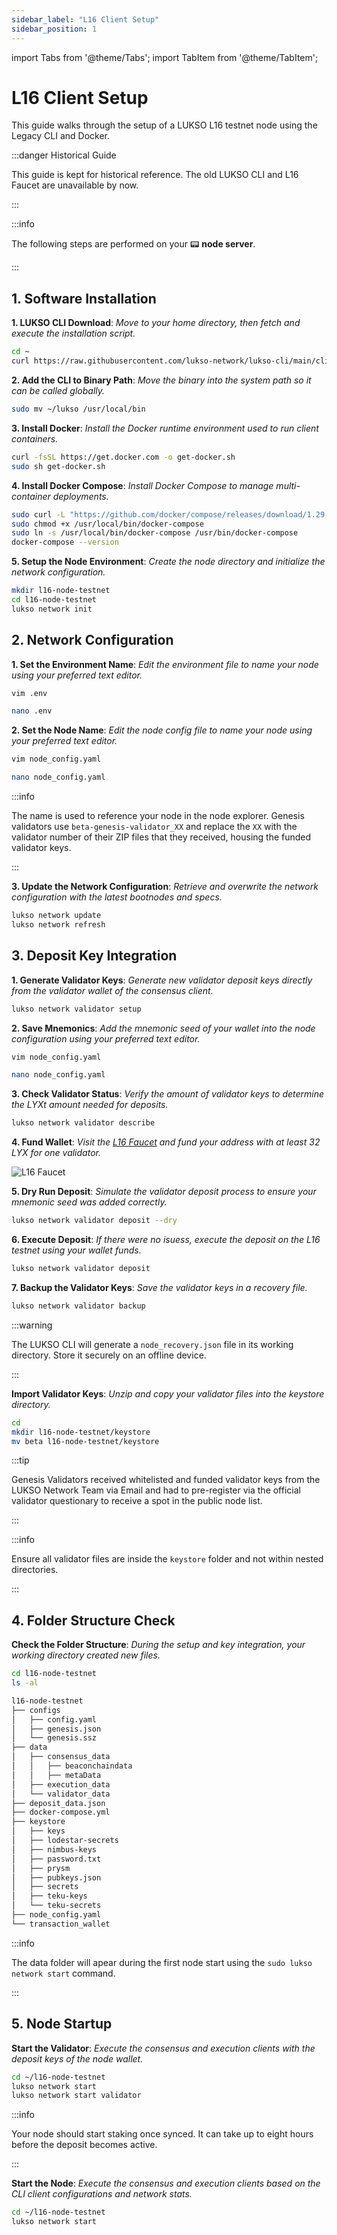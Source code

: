```yaml
---
sidebar_label: "L16 Client Setup"
sidebar_position: 1
---
```


import Tabs from '@theme/Tabs';
import TabItem from '@theme/TabItem';

# L16 Client Setup

This guide walks through the setup of a LUKSO L16 testnet node using the Legacy CLI and Docker.

:::danger Historical Guide

This guide is kept for historical reference. The old LUKSO CLI and L16 Faucet are unavailable by now.

:::

:::info

The following steps are performed on your 📟 **node server**.

:::

## 1. Software Installation

**1. LUKSO CLI Download**: _Move to your home directory, then fetch and execute the installation script._

```sh
cd ~
curl https://raw.githubusercontent.com/lukso-network/lukso-cli/main/cli_downloader.sh | bash
```

**2. Add the CLI to Binary Path**: _Move the binary into the system path so it can be called globally._

```sh
sudo mv ~/lukso /usr/local/bin
```

**3. Install Docker**: _Install the Docker runtime environment used to run client containers._

```sh
curl -fsSL https://get.docker.com -o get-docker.sh
sudo sh get-docker.sh
```

**4. Install Docker Compose**: _Install Docker Compose to manage multi-container deployments._

```sh
sudo curl -L "https://github.com/docker/compose/releases/download/1.29.2/docker-compose-$(uname -s)-$(uname -m)" -o /usr/local/bin/docker-compose
sudo chmod +x /usr/local/bin/docker-compose
sudo ln -s /usr/local/bin/docker-compose /usr/bin/docker-compose
docker-compose --version
```

**5. Setup the Node Environment**: _Create the node directory and initialize the network configuration._

```sh
mkdir l16-node-testnet
cd l16-node-testnet
lukso network init
```

## 2. Network Configuration

**1. Set the Environment Name**: _Edit the environment file to name your node using your preferred text editor._

<Tabs groupId="editor">
  <TabItem value="vim" label="Vim" default>

```sh
vim .env
```

</TabItem> <TabItem value="nano" label="Nano">

```sh
nano .env
```

</TabItem>
</Tabs>

**2. Set the Node Name**: _Edit the node config file to name your node using your preferred text editor._

<Tabs groupId="editor">
  <TabItem value="vim" label="Vim" default>

```sh
vim node_config.yaml
```

</TabItem> <TabItem value="nano" label="Nano">

```sh
nano node_config.yaml
```

</TabItem>
</Tabs>

:::info

The name is used to reference your node in the node explorer. Genesis validators use `beta-genesis-validator_XX` and replace the `XX` with the validator number of their ZIP files that they received, housing the funded validator keys.

:::

**3. Update the Network Configuration**: _Retrieve and overwrite the network configuration with the latest bootnodes and specs._

```sh
lukso network update
lukso network refresh
```

## 3. Deposit Key Integration

<Tabs groupId="validator">
  <TabItem value="regular" label="Regular Validators" default>

**1. Generate Validator Keys**: _Generate new validator deposit keys directly from the validator wallet of the consensus client._

```sh
lukso network validator setup
```

**2. Save Mnemonics**: _Add the mnemonic seed of your wallet into the node configuration using your preferred text editor._

<Tabs groupId="editor">
  <TabItem value="vim" label="Vim" default>

```sh
vim node_config.yaml
```

</TabItem> <TabItem value="nano" label="Nano">

```sh
nano node_config.yaml
```

</TabItem>
</Tabs>

**3. Check Validator Status**: _Verify the amount of validator keys to determine the LYXt amount needed for deposits._

```sh
lukso network validator describe
```

**4. Fund Wallet**: _Visit the [L16 Faucet](https://faucet.l16.lukso.network/) and fund your address with at least 32 LYX for one validator._

![L16 Faucet](/img/archive/l16_faucet.png)

**5. Dry Run Deposit**: _Simulate the validator deposit process to ensure your mnemonic seed was added correctly._

```sh
lukso network validator deposit --dry
```

**6. Execute Deposit**: _If there were no isuess, execute the deposit on the L16 testnet using your wallet funds._

```sh
lukso network validator deposit
```

**7. Backup the Validator Keys**: _Save the validator keys in a recovery file._

```sh
lukso network validator backup
```

:::warning

The LUKSO CLI will generate a `node_recovery.json` file in its working directory. Store it securely on an offline device.

:::

</TabItem> <TabItem value="genesis" label="Genesis Validators">

**Import Validator Keys**: _Unzip and copy your validator files into the keystore directory._

```sh
cd
mkdir l16-node-testnet/keystore
mv beta l16-node-testnet/keystore
```

:::tip

Genesis Validators received whitelisted and funded validator keys from the LUKSO Network Team via Email and had to pre-register via the official validator questionary to receive a spot in the public node list.

:::

:::info

Ensure all validator files are inside the `keystore` folder and not within nested directories.

:::

</TabItem> 
</Tabs>

## 4. Folder Structure Check

**Check the Folder Structure**: _During the setup and key integration, your working directory created new files._

```sh
cd l16-node-testnet
ls -al
```

```bash
l16-node-testnet
├── configs
│   ├── config.yaml
│   ├── genesis.json
│   └── genesis.ssz
├── data
│   ├── consensus_data
│   │   ├── beaconchaindata
│   │   ├── metaData
│   ├── execution_data
│   └── validator_data
├── deposit_data.json
├── docker-compose.yml
├── keystore
│   ├── keys
│   ├── lodestar-secrets
│   ├── nimbus-keys
│   ├── password.txt
│   ├── prysm
│   ├── pubkeys.json
│   ├── secrets
│   ├── teku-keys
│   └── teku-secrets
├── node_config.yaml
└── transaction_wallet
```

:::info

The data folder will apear during the first node start using the `sudo lukso network start` command.

:::

## 5. Node Startup

<Tabs>
<TabItem value="validator" label="Validator Node" default>

**Start the Validator**: _Execute the consensus and execution clients with the deposit keys of the node wallet._

```sh
cd ~/l16-node-testnet
lukso network start
lukso network start validator
```

:::info

Your node should start staking once synced. It can take up to eight hours before the deposit becomes active.

:::

</TabItem><TabItem value="regular" label="Regular Fullnode">

**Start the Node**: _Execute the consensus and execution clients based on the CLI client configurations and network stats._

```sh
cd ~/l16-node-testnet
lukso network start
```

</TabItem> 
</Tabs>
